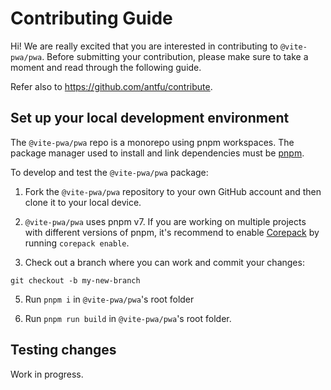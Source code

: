 # Contributing Guide

Hi! We are really excited that you are interested in contributing to `@vite-pwa/pwa`. Before submitting your contribution, please make sure to take a moment and read through the following guide.

Refer also to https://github.com/antfu/contribute.

## Set up your local development environment

The `@vite-pwa/pwa` repo is a monorepo using pnpm workspaces. The package manager used to install and link dependencies must be [pnpm](https://pnpm.io/).

To develop and test the `@vite-pwa/pwa` package:

1. Fork the `@vite-pwa/pwa` repository to your own GitHub account and then clone it to your local device.

2. `@vite-pwa/pwa` uses pnpm v7. If you are working on multiple projects with different versions of pnpm, it's recommend to enable [Corepack](https://github.com/nodejs/corepack) by running `corepack enable`.

3. Check out a branch where you can work and commit your changes:
```shell
git checkout -b my-new-branch
```

5. Run `pnpm i` in `@vite-pwa/pwa`'s root folder

6. Run `pnpm run build` in `@vite-pwa/pwa`'s root folder.

## Testing changes

Work in progress.

